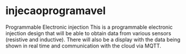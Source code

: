 # injecaoprogramavel
Programmable Electronic injection
This is a programmable electronic injection design that will be able to obtain data from various sensors (resistive and inductive). There will also be a display with the data being shown in real time and communication with the cloud via MQTT.
